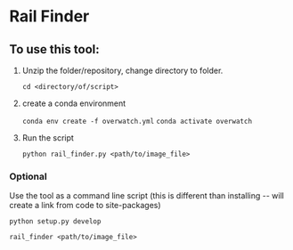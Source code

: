 # Rail Finder

## To use this tool:

1. Unzip the folder/repository, change directory to folder.

    `cd <directory/of/script>`

2. create a conda environment
    
    `conda env create -f overwatch.yml`
    `conda activate overwatch`

3. Run the script

    `python rail_finder.py <path/to/image_file>`


### Optional
Use the tool as a command line script (this is different than installing -- 
will create a link from code to site-packages)

`python setup.py develop`

`rail_finder <path/to/image_file>`

